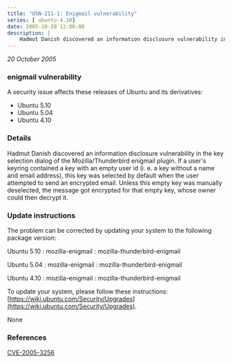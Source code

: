 ```yaml
---
title: "USN-211-1: Enigmail vulnerability"
series: [ ubuntu-4.10]
date: 2005-10-20 12:00:00
description: |
    Hadmut Danish discovered an information disclosure vulnerability in the key selection dialog of the Mozilla/Thunderbird enigmail plugin. If a user&#39;s keyring contained a key with an empty user id (i. e. a key without a name and email address), this key was selected by default when the user attempted to send an encrypted email. Unless this empty key was manually deselected, the message got encrypted for that empty key, whose owner could then decrypt it.
--- 
```

 
 

*20 October 2005*

### enigmail vulnerability

A security issue affects these releases of Ubuntu and its derivatives:

* Ubuntu 5.10
* Ubuntu 5.04
* Ubuntu 4.10

### Details

Hadmut Danish discovered an information disclosure vulnerability in the key selection dialog of the Mozilla/Thunderbird enigmail plugin. If a user&#39;s keyring contained a key with an empty user id (i. e. a key without a name and email address), this key was selected by default when the user attempted to send an encrypted email. Unless this empty key was manually deselected, the message got encrypted for that empty key, whose owner could then decrypt it.

### Update instructions

The problem can be corrected by updating your system to the following package version:

Ubuntu 5.10
 : mozilla-enigmail 
 : mozilla-thunderbird-enigmail 

Ubuntu 5.04
 : mozilla-enigmail 
 : mozilla-thunderbird-enigmail 

Ubuntu 4.10
 : mozilla-enigmail 
 : mozilla-thunderbird-enigmail 

To update your system, please follow these instructions: [https://wiki.ubuntu.com/Security/Upgrades](https://wiki.ubuntu.com/Security/Upgrades).

None

### References

 
 [CVE-2005-3256](http://people.ubuntu.com/~ubuntu-security/cve/CVE-2005-3256)
 

